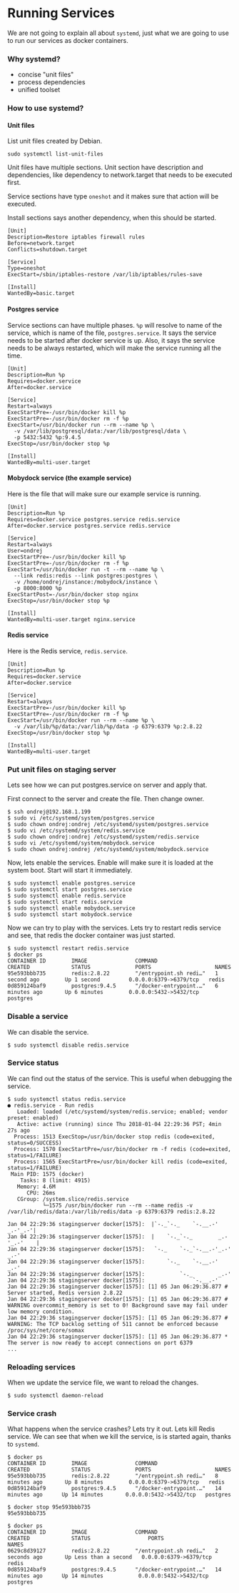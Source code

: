 # Running Services

We are not going to explain all about `systemd`, just what we are going to use to run our services as docker containers.

### Why systemd?

* concise "unit files"
* process dependencies
* unified toolset

### How to use systemd?

#### Unit files

List unit files created by Debian.

```
sudo systemctl list-unit-files
```

Unit files have multiple sections. Unit section have description and dependencies, like dependency to network.target that needs to be executed first.

Service sections have type `oneshot` and it makes sure that action will be executed.

Install sections says another dependency, when this should be started.

```
[Unit]
Description=Restore iptables firewall rules
Before=network.target
Conflicts=shutdown.target

[Service]
Type=oneshot
ExecStart=/sbin/iptables-restore /var/lib/iptables/rules-save

[Install]
WantedBy=basic.target
```

#### Postgres service

Service sections can have multiple phases. `%p` will resolve to name of the service, which is name of the file, `postgres.service`. It says the service needs to be started after docker service is up. Also, it says the service needs to be always restarted, which will make the service running all the time.

```
[Unit]
Description=Run %p
Requires=docker.service
After=docker.service

[Service]
Restart=always
ExecStartPre=-/usr/bin/docker kill %p
ExecStartPre=-/usr/bin/docker rm -f %p
ExecStart=/usr/bin/docker run --rm --name %p \
  -v /var/lib/postgresql/data:/var/lib/postgresql/data \
  -p 5432:5432 %p:9.4.5
ExecStop=/usr/bin/docker stop %p

[Install]
WantedBy=multi-user.target
```

#### Mobydock service \(the example service\)

Here is the file that will make sure our example service is running.

```
[Unit]
Description=Run %p
Requires=docker.service postgres.service redis.service
After=docker.service postgres.service redis.service

[Service]
Restart=always
User=ondrej
ExecStartPre=-/usr/bin/docker kill %p
ExecStartPre=-/usr/bin/docker rm -f %p
ExecStart=/usr/bin/docker run -t --rm --name %p \
  --link redis:redis --link postgres:postgres \
  -v /home/ondrej/instance:/mobydock/instance \
  -p 8000:8000 %p
ExecStartPost=-/usr/bin/docker stop nginx
ExecStop=/usr/bin/docker stop %p

[Install]
WantedBy=multi-user.target nginx.service
```

#### Redis service

Here is the Redis service, `redis.service`.

```
[Unit]
Description=Run %p
Requires=docker.service
After=docker.service

[Service]
Restart=always
ExecStartPre=-/usr/bin/docker kill %p
ExecStartPre=-/usr/bin/docker rm -f %p
ExecStart=/usr/bin/docker run --rm --name %p \
  -v /var/lib/%p/data:/var/lib/%p/data -p 6379:6379 %p:2.8.22
ExecStop=/usr/bin/docker stop %p

[Install]
WantedBy=multi-user.target
```

### Put unit files on staging server

Lets see how we can put postgres.service on server and apply that.

First connect to the server and create the file. Then change owner.

```
$ ssh ondrej@192.168.1.199
$ sudo vi /etc/systemd/system/postgres.service
$ sudo chown ondrej:ondrej /etc/systemd/system/postgres.service
$ sudo vi /etc/systemd/system/redis.service
$ sudo chown ondrej:ondrej /etc/systemd/system/redis.service
$ sudo vi /etc/systemd/system/mobydock.service
$ sudo chown ondrej:ondrej /etc/systemd/system/mobydock.service
```

Now, lets enable the services. Enable will make sure it is loaded at the system boot. Start will start it immediately.

```
$ sudo systemctl enable postgres.service
$ sudo systemctl start postgres.service
$ sudo systemctl enable redis.service
$ sudo systemctl start redis.service
$ sudo systemctl enable mobydock.service
$ sudo systemctl start mobydock.service
```

Now we can try to play with the services. Lets try to restart redis service and see, that redis the docker container was just started.

```
$ sudo systemctl restart redis.service
$ docker ps
CONTAINER ID        IMAGE               COMMAND                  CREATED             STATUS              PORTS                    NAMES
95e593bbb735        redis:2.8.22        "/entrypoint.sh redi…"   1 second ago        Up 1 second         0.0.0.0:6379->6379/tcp   redis
0d859124baf9        postgres:9.4.5      "/docker-entrypoint.…"   6 minutes ago       Up 6 minutes        0.0.0.0:5432->5432/tcp   postgres
```

### Disable a service

We can disable the service.

```
$ sudo systemctl disable redis.service
```

### Service status

We can find out the status of the service. This is useful when debugging the service.

    $ sudo systemctl status redis.service
    ● redis.service - Run redis
       Loaded: loaded (/etc/systemd/system/redis.service; enabled; vendor preset: enabled)
       Active: active (running) since Thu 2018-01-04 22:29:36 PST; 4min 27s ago
      Process: 1513 ExecStop=/usr/bin/docker stop redis (code=exited, status=0/SUCCESS)
      Process: 1570 ExecStartPre=/usr/bin/docker rm -f redis (code=exited, status=1/FAILURE)
      Process: 1565 ExecStartPre=/usr/bin/docker kill redis (code=exited, status=1/FAILURE)
     Main PID: 1575 (docker)
        Tasks: 8 (limit: 4915)
       Memory: 4.6M
          CPU: 26ms
       CGroup: /system.slice/redis.service
               └─1575 /usr/bin/docker run --rm --name redis -v /var/lib/redis/data:/var/lib/redis/data -p 6379:6379 redis:2.8.22

    Jan 04 22:29:36 stagingserver docker[1575]:  |`-._`-._    `-.__.-'    _.-'_.-'|
    Jan 04 22:29:36 stagingserver docker[1575]:  |    `-._`-._        _.-'_.-'    |
    Jan 04 22:29:36 stagingserver docker[1575]:   `-._    `-._`-.__.-'_.-'    _.-'
    Jan 04 22:29:36 stagingserver docker[1575]:       `-._    `-.__.-'    _.-'
    Jan 04 22:29:36 stagingserver docker[1575]:           `-._        _.-'
    Jan 04 22:29:36 stagingserver docker[1575]:               `-.__.-'
    Jan 04 22:29:36 stagingserver docker[1575]: [1] 05 Jan 06:29:36.877 # Server started, Redis version 2.8.22
    Jan 04 22:29:36 stagingserver docker[1575]: [1] 05 Jan 06:29:36.877 # WARNING overcommit_memory is set to 0! Background save may fail under low memory condition.
    Jan 04 22:29:36 stagingserver docker[1575]: [1] 05 Jan 06:29:36.877 # WARNING: The TCP backlog setting of 511 cannot be enforced because /proc/sys/net/core/somax
    Jan 04 22:29:36 stagingserver docker[1575]: [1] 05 Jan 06:29:36.877 * The server is now ready to accept connections on port 6379
    ...

### Reloading services

When we update the service file, we want to reload the changes.

```
$ sudo systemctl daemon-reload
```

### Service crash

What happens when the service crashes? Lets try it out. Lets kill Redis service. We can see that when we kill the service, is is started again, thanks to `systemd`.

```
$ docker ps
CONTAINER ID        IMAGE               COMMAND                  CREATED             STATUS              PORTS                    NAMES
95e593bbb735        redis:2.8.22        "/entrypoint.sh redi…"   8 minutes ago       Up 8 minutes        0.0.0.0:6379->6379/tcp   redis
0d859124baf9        postgres:9.4.5      "/docker-entrypoint.…"   14 minutes ago      Up 14 minutes       0.0.0.0:5432->5432/tcp   postgres

$ docker stop 95e593bbb735
95e593bbb735

$ docker ps
CONTAINER ID        IMAGE               COMMAND                  CREATED             STATUS                  PORTS                    NAMES
0629c8d39127        redis:2.8.22        "/entrypoint.sh redi…"   2 seconds ago       Up Less than a second   0.0.0.0:6379->6379/tcp   redis
0d859124baf9        postgres:9.4.5      "/docker-entrypoint.…"   14 minutes ago      Up 14 minutes           0.0.0.0:5432->5432/tcp   postgres
```



